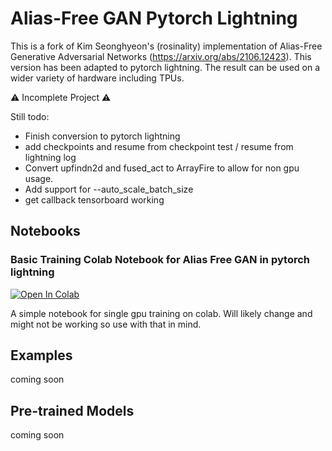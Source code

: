 # Alias-Free GAN Pytorch Lightning

This is a fork of Kim Seonghyeon's (rosinality) implementation of Alias-Free Generative Adversarial Networks (https://arxiv.org/abs/2106.12423). This version has been adapted to pytorch lightning. The result can be used on a wider variety of hardware including TPUs.

⚠️ Incomplete Project ⚠️

Still todo:

- Finish conversion to pytorch lightning
- add checkpoints and resume from checkpoint test / resume from lightning log
- Convert upfindn2d and fused_act to ArrayFire to allow for non gpu usage.
- Add support for --auto_scale_batch_size
- get callback tensorboard working

## Notebooks

### Basic Training Colab Notebook for Alias Free GAN in pytorch lightning

<a href="https://colab.research.google.com/github/duskvirkus/alias-free-gan-pytorch/blob/main/notebooks/AliasFreeGAN_lightning_basic_training.ipynb" target="_parent"><img src="https://colab.research.google.com/assets/colab-badge.svg" alt="Open In Colab"/></a>

A simple notebook for single gpu training on colab. Will likely change and might not be working so use with that in mind.

## Examples

coming soon

## Pre-trained Models

coming soon 
